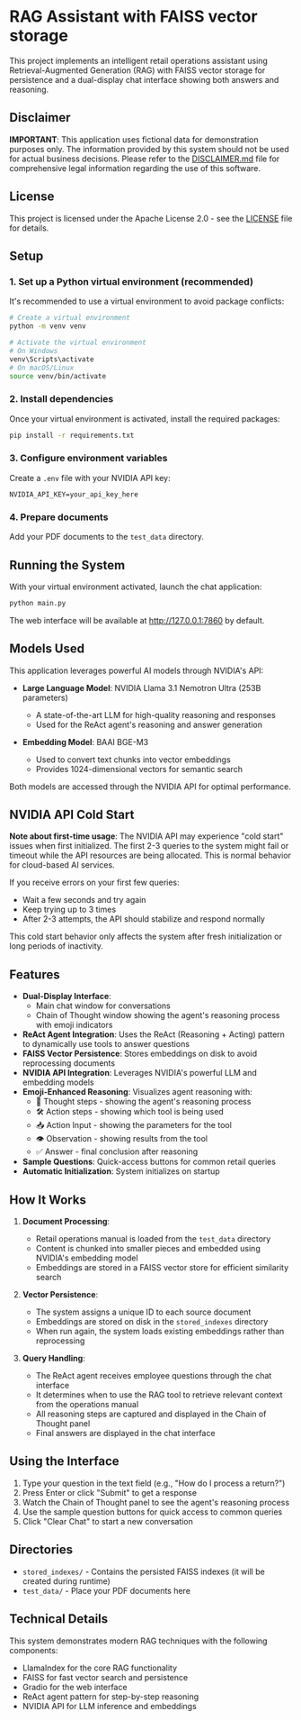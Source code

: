 # RAG Assistant with FAISS vector storage

This project implements an intelligent retail operations assistant using Retrieval-Augmented Generation (RAG) with FAISS vector storage for persistence and a dual-display chat interface showing both answers and reasoning.

## Disclaimer

**IMPORTANT**: This application uses fictional data for demonstration purposes only. The information provided by this system should not be used for actual business decisions. Please refer to the [DISCLAIMER.md](DISCLAIMER.md) file for comprehensive legal information regarding the use of this software.

## License

This project is licensed under the Apache License 2.0 - see the [LICENSE](LICENSE) file for details.

## Setup

### 1. Set up a Python virtual environment (recommended)

It's recommended to use a virtual environment to avoid package conflicts:

```bash
# Create a virtual environment
python -m venv venv

# Activate the virtual environment
# On Windows
venv\Scripts\activate
# On macOS/Linux
source venv/bin/activate
```

### 2. Install dependencies

Once your virtual environment is activated, install the required packages:

```bash
pip install -r requirements.txt
```

### 3. Configure environment variables

Create a `.env` file with your NVIDIA API key:
```
NVIDIA_API_KEY=your_api_key_here
```

### 4. Prepare documents

Add your PDF documents to the `test_data` directory.

## Running the System

With your virtual environment activated, launch the chat application:

```bash
python main.py
```

The web interface will be available at http://127.0.0.1:7860 by default.

## Models Used

This application leverages powerful AI models through NVIDIA's API:

- **Large Language Model**: NVIDIA Llama 3.1 Nemotron Ultra (253B parameters)
  - A state-of-the-art LLM for high-quality reasoning and responses
  - Used for the ReAct agent's reasoning and answer generation

- **Embedding Model**: BAAI BGE-M3
  - Used to convert text chunks into vector embeddings
  - Provides 1024-dimensional vectors for semantic search

Both models are accessed through the NVIDIA API for optimal performance.

## NVIDIA API Cold Start

**Note about first-time usage**: The NVIDIA API may experience "cold start" issues when first initialized. The first 2-3 queries to the system might fail or timeout while the API resources are being allocated. This is normal behavior for cloud-based AI services.

If you receive errors on your first few queries:
- Wait a few seconds and try again
- Keep trying up to 3 times
- After 2-3 attempts, the API should stabilize and respond normally

This cold start behavior only affects the system after fresh initialization or long periods of inactivity.

## Features

- **Dual-Display Interface**: 
  - Main chat window for conversations
  - Chain of Thought window showing the agent's reasoning process with emoji indicators
- **ReAct Agent Integration**: Uses the ReAct (Reasoning + Acting) pattern to dynamically use tools to answer questions
- **FAISS Vector Persistence**: Stores embeddings on disk to avoid reprocessing documents
- **NVIDIA API Integration**: Leverages NVIDIA's powerful LLM and embedding models
- **Emoji-Enhanced Reasoning**: Visualizes agent reasoning with:
  - 🤔 Thought steps - showing the agent's reasoning process
  - 🛠️ Action steps - showing which tool is being used
  - 📥 Action Input - showing the parameters for the tool
  - 👁️ Observation - showing results from the tool
  - ✅ Answer - final conclusion after reasoning
- **Sample Questions**: Quick-access buttons for common retail queries
- **Automatic Initialization**: System initializes on startup

## How It Works

1. **Document Processing**:
   - Retail operations manual is loaded from the `test_data` directory
   - Content is chunked into smaller pieces and embedded using NVIDIA's embedding model
   - Embeddings are stored in a FAISS vector store for efficient similarity search

2. **Vector Persistence**:
   - The system assigns a unique ID to each source document
   - Embeddings are stored on disk in the `stored_indexes` directory
   - When run again, the system loads existing embeddings rather than reprocessing

3. **Query Handling**:
   - The ReAct agent receives employee questions through the chat interface
   - It determines when to use the RAG tool to retrieve relevant context from the operations manual
   - All reasoning steps are captured and displayed in the Chain of Thought panel
   - Final answers are displayed in the chat interface

## Using the Interface

1. Type your question in the text field (e.g., "How do I process a return?")
2. Press Enter or click "Submit" to get a response
3. Watch the Chain of Thought panel to see the agent's reasoning process
4. Use the sample question buttons for quick access to common queries
5. Click "Clear Chat" to start a new conversation

## Directories

- `stored_indexes/` - Contains the persisted FAISS indexes (it will be created during runtime)
- `test_data/` - Place your PDF documents here

## Technical Details

This system demonstrates modern RAG techniques with the following components:

- LlamaIndex for the core RAG functionality
- FAISS for fast vector search and persistence
- Gradio for the web interface
- ReAct agent pattern for step-by-step reasoning
- NVIDIA API for LLM inference and embeddings 